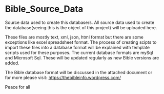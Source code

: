 # Bible_Source_Data

Source data used to create this database/s. All source data used to create the database(seeing this is the object of this project) will be uploaded here.

These files are mostly text, xml, json, html format but there are some exceptions like excel spreadsheet format. The process of creating scipts to import these files into a database format will be explained with template scripts used for these purposes. The current database formats are mySql and Microsoft Sql. These will be updated regularly as new Bible versions are added.

The Bible database format will be discussed in the attached document or for more please visit:
https://thebibleinfo.wordpress.com/

Peace for all 
